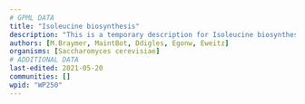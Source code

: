 ```yaml
---
# GPML DATA
title: "Isoleucine biosynthesis"
description: "This is a temporary description for Isoleucine biosynthesis"
authors: [M.Braymer, MaintBot, Ddigles, Egonw, Eweitz]
organisms: [Saccharomyces cerevisiae]
# ADDITIONAL DATA
last-edited: 2021-05-20
communities: []
wpid: "WP250"
---
```

